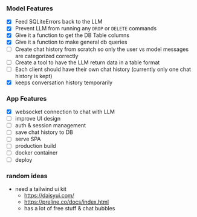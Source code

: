 ### Model Features
- [x] Feed SQLiteErrors back to the LLM
- [x] Prevent LLM from running any `DROP` or `DELETE` commands
- [x] Give it a function to get the DB Table columns
- [x] Give it a function to make general db queries
- [ ] Create chat history from scratch so only the user vs model messages are categorized correctly
- [ ] Create a tool to have the LLM return data in a table format
- [ ] Each client should have their own chat history (currently only one chat history is kept)
- [x] keeps conversation history temporarily

### App Features
- [x] websocket connection to chat with LLM
- [ ] improve UI design
- [ ] auth & session management
- [ ] save chat history to DB
- [ ] serve SPA
- [ ] production build
- [ ] docker container
- [ ] deploy

### random ideas
- need a tailwind ui kit
  - https://daisyui.com/
  - https://preline.co/docs/index.html
  - has a lot of free stuff & chat bubbles